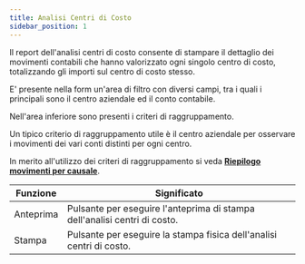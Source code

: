 ```yaml
---
title: Analisi Centri di Costo
sidebar_position: 1
---
```


Il report dell'analisi centri di costo consente di stampare il dettaglio dei movimenti contabili che hanno valorizzato ogni singolo centro di costo, totalizzando gli importi sul centro di costo stesso. 



E' presente nella form un'area di filtro con diversi campi, tra i quali i principali sono il centro aziendale ed il conto contabile.

Nell'area inferiore sono presenti i criteri di raggruppamento.

Un tipico criterio di raggruppamento utile è il centro aziendale per osservare i movimenti dei vari conti distinti per ogni centro.

In merito all'utilizzo dei criteri di raggruppamento si veda  **[Riepilogo movimenti per causale](/docs/finance-area/ledger-records/accounting-report/movements-summary-for-template)**.





| Funzione | Significato |
| --- | --- |
| Anteprima | Pulsante per eseguire l'anteprima di stampa dell'analisi centri di costo. |
| Stampa | Pulsante per eseguire la stampa fisica dell'analisi centri di costo. |






